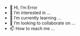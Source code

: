 - 👋 Hi, I’m Error
- 👀 I’m interested in ...
- 🌱 I’m currently learning ...
- 💞️ I’m looking to collaborate on ...
- 📫 How to reach me ...

<!---
GLG-Error/GLG-Error is a ✨ special ✨ repository because its `README.md` (this file) appears on your GitHub profile.
You can click the Preview link to take a look at your changes.
--->
